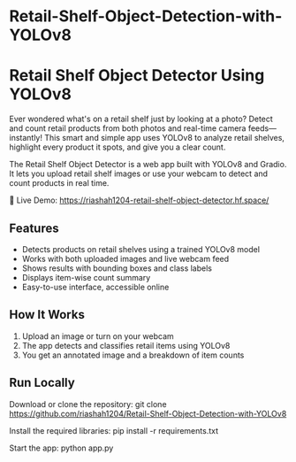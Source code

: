 # Retail-Shelf-Object-Detection-with-YOLOv8


# Retail Shelf Object Detector Using YOLOv8
Ever wondered what's on a retail shelf just by looking at a photo? Detect and count retail products from both photos and real-time camera feeds—instantly! This smart and simple app uses YOLOv8 to analyze retail shelves, highlight every product it spots, and give you a clear count. 

The Retail Shelf Object Detector is a web app built with YOLOv8 and Gradio. It lets you upload retail shelf images or use your webcam to detect and count products in real time.

🔗 Live Demo: https://riashah1204-retail-shelf-object-detector.hf.space/

## Features

* Detects products on retail shelves using a trained YOLOv8 model
* Works with both uploaded images and live webcam feed
* Shows results with bounding boxes and class labels
* Displays item-wise count summary
* Easy-to-use interface, accessible online

## How It Works

1. Upload an image or turn on your webcam
2. The app detects and classifies retail items using YOLOv8
3. You get an annotated image and a breakdown of item counts

## Run Locally

Download or clone the repository:
git clone https://github.com/riashah1204/Retail-Shelf-Object-Detection-with-YOLOv8

Install the required libraries:
pip install -r requirements.txt

Start the app:
python app.py
